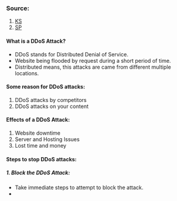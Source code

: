 
### Source:
1. [KS](https://kinsta.com/blog/what-is-a-ddos-attack/#:~:text=You%20can%20then%20use%20the,send%20requests%20to%20your%20site.)
2. [SP](https://www.esecurityplanet.com/networks/how-to-stop-ddos-attacks-tips-for-fighting-ddos-attacks/)

#### What is a DDoS Attack?
* DDoS stands for Distributed Denial of Service.
* Website being flooded by request during a short period of time.
* Distributed means, this attacks are came from different multiple locations.

#### Some reason for DDoS attacks:
1. DDoS attacks by competitors
2. DDoS attacks on your content

#### Effects of a DDoS Attack:
1. Website downtime
2. Server and Hosting Issues
3. Lost time and money

#### Steps to stop DDoS attacks:
##### 1. Block the DDoS Attack:
* Take immediate steps to attempt to block the attack.
* 